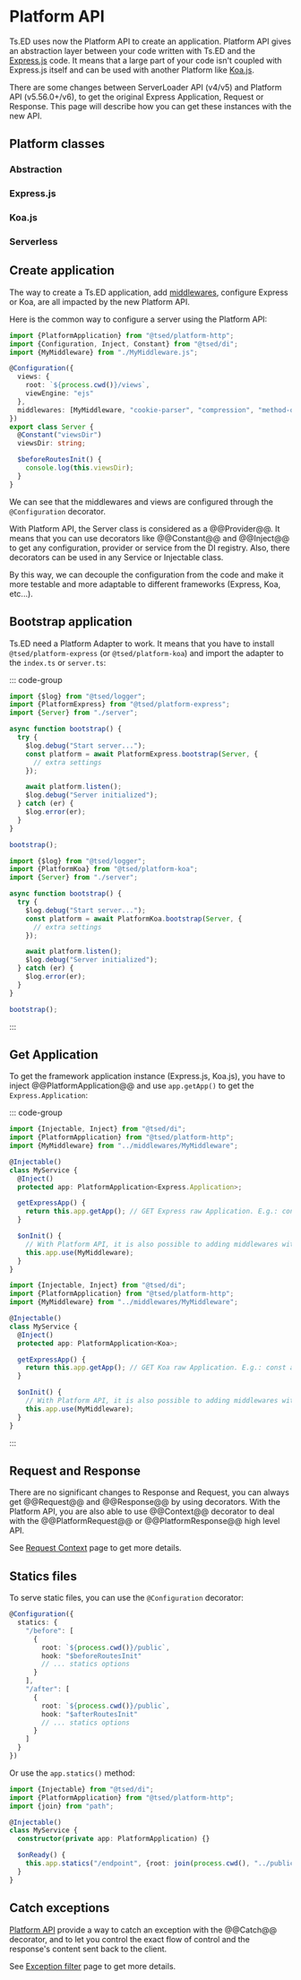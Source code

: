 # Platform API

Ts.ED uses now the Platform API to create an application. Platform API gives an abstraction layer between your code written with Ts.ED and the [Express.js](https://expressjs.com/fr/) code.
It means that a large part of your code isn't coupled with Express.js itself and can be used with another Platform like [Koa.js](https://koajs.com/).

There are some changes between ServerLoader API (v4/v5) and Platform API (v5.56.0+/v6), to get the original Express Application, Request or Response.
This page will describe how you can get these instances with the new API.

## Platform classes

### Abstraction

<ApiList query="status.includes('platform') && ['@tsed/common', '@tsed/platform-views', '@tsed/platform-params', '@tsed/platform-response-filter', '@tsed/platform-exceptions'].includes(module)" />

### Express.js

<ApiList query="status.includes('platform') && module.includes('@tsed/platform-express')" />

### Koa.js

<ApiList query="status.includes('platform') && module.includes('@tsed/platform-koa')" />

### Serverless

<ApiList query="status.includes('platform') && module.includes('@tsed/platform-serverless')" />

## Create application

The way to create a Ts.ED application, add [middlewares](/docs/middlewares.html), configure Express or Koa, are all impacted by the new Platform API.

Here is the common way to configure a server using the Platform API:

```typescript
import {PlatformApplication} from "@tsed/platform-http";
import {Configuration, Inject, Constant} from "@tsed/di";
import {MyMiddleware} from "./MyMiddleware.js";

@Configuration({
  views: {
    root: `${process.cwd()}/views`,
    viewEngine: "ejs"
  },
  middlewares: [MyMiddleware, "cookie-parser", "compression", "method-override"]
})
export class Server {
  @Constant("viewsDir")
  viewsDir: string;

  $beforeRoutesInit() {
    console.log(this.viewsDir);
  }
}
```

We can see that the middlewares and views are configured through the `@Configuration` decorator.

With Platform API, the Server class is considered as a @@Provider@@.
It means that you can use decorators like @@Constant@@ and @@Inject@@ to get any configuration, provider or service from the DI registry.
Also, there decorators can be used in any Service or Injectable class.

By this way, we can decouple the configuration from the code and make it more testable and more adaptable to different frameworks (Express, Koa, etc...).

## Bootstrap application

Ts.ED need a Platform Adapter to work. It means that you have to install `@tsed/platform-express` (or `@tsed/platform-koa`) and
import the adapter to the `index.ts` or `server.ts`:

::: code-group

```typescript [Express.js]
import {$log} from "@tsed/logger";
import {PlatformExpress} from "@tsed/platform-express";
import {Server} from "./server";

async function bootstrap() {
  try {
    $log.debug("Start server...");
    const platform = await PlatformExpress.bootstrap(Server, {
      // extra settings
    });

    await platform.listen();
    $log.debug("Server initialized");
  } catch (er) {
    $log.error(er);
  }
}

bootstrap();
```

```typescript [Koa.js]
import {$log} from "@tsed/logger";
import {PlatformKoa} from "@tsed/platform-koa";
import {Server} from "./server";

async function bootstrap() {
  try {
    $log.debug("Start server...");
    const platform = await PlatformKoa.bootstrap(Server, {
      // extra settings
    });

    await platform.listen();
    $log.debug("Server initialized");
  } catch (er) {
    $log.error(er);
  }
}

bootstrap();
```

:::

## Get Application

To get the framework application instance (Express.js, Koa.js), you have to inject @@PlatformApplication@@ and use `app.getApp()` to get the `Express.Application`:

::: code-group

```typescript [Express.js]
import {Injectable, Inject} from "@tsed/di";
import {PlatformApplication} from "@tsed/platform-http";
import {MyMiddleware} from "../middlewares/MyMiddleware";

@Injectable()
class MyService {
  @Inject()
  protected app: PlatformApplication<Express.Application>;

  getExpressApp() {
    return this.app.getApp(); // GET Express raw Application. E.g.: const app = express()
  }

  $onInit() {
    // With Platform API, it is also possible to adding middlewares with a service, module, etc...
    this.app.use(MyMiddleware);
  }
}
```

```typescript [Koa.js]
import {Injectable, Inject} from "@tsed/di";
import {PlatformApplication} from "@tsed/platform-http";
import {MyMiddleware} from "../middlewares/MyMiddleware";

@Injectable()
class MyService {
  @Inject()
  protected app: PlatformApplication<Koa>;

  getExpressApp() {
    return this.app.getApp(); // GET Koa raw Application. E.g.: const app = new Koa()
  }

  $onInit() {
    // With Platform API, it is also possible to adding middlewares with a service, module, etc...
    this.app.use(MyMiddleware);
  }
}
```

:::

## Request and Response

There are no significant changes to Response and Request, you can always get @@Request@@ and @@Response@@ by using decorators.
With the Platform API, you are also able to use @@Context@@ decorator to deal with the @@PlatformRequest@@ or @@PlatformResponse@@ high level API.

See [Request Context](/docs/request-context.md#request-and-response-abstraction) page to get more details.

## Statics files

To serve static files, you can use the `@Configuration` decorator:

```typescript
@Configuration({
  statics: {
    "/before": [
      {
        root: `${process.cwd()}/public`,
        hook: "$beforeRoutesInit"
        // ... statics options
      }
    ],
    "/after": [
      {
        root: `${process.cwd()}/public`,
        hook: "$afterRoutesInit"
        // ... statics options
      }
    ]
  }
})
```

Or use the `app.statics()` method:

```typescript
import {Injectable} from "@tsed/di";
import {PlatformApplication} from "@tsed/platform-http";
import {join} from "path";

@Injectable()
class MyService {
  constructor(private app: PlatformApplication) {}

  $onReady() {
    this.app.statics("/endpoint", {root: join(process.cwd(), "../publics")});
  }
}
```

## Catch exceptions

[Platform API](/docs/platform-api.md) provide a way to catch an exception with the @@Catch@@ decorator, and
to let you control the exact flow of control and the response's content sent back to the client.

See [Exception filter](/docs/exceptions.md#exception-filter) page to get more details.
